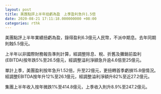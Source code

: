 ```yaml
---
layout: post
title: 美團點評上半年扭虧為盈　上季盈利急升1.5倍
date: 2020-08-21 17:11:18.000000000 +08:00
categories: rthk
---
```


美團點評上半年業績扭虧為盈，錄得盈利6.3億元人民幣，不派中期息。去年同期則蝕5.5億元。

上半年以非國際財務報告準則計算，經調整除息、稅、折舊及攤銷前盈利(EBITDA)按年跌5%至26.5億元，經調整溢利淨額急升逾4.6倍至25億元。

單計上季，美團盈利按年急升1.52倍，升至22億元，更扭轉首季虧損15.8億情況。經調整EBITDA按年升12%至26.1億元，經調整溢利淨額升82%至近27.2億元。

集團上半年收入按年微跌1%至414.8億元，上季收入則升8.9%至247.2億元。
